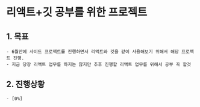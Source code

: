 # 리액트+깃 공부를 위한 프로젝트

## 1. 목표
    - 6월안에 사이드 프로젝트를 진행하면서 리액트와 깃을 같이 사용해보기 위해서 해당 프로젝트 진행.
    - 지금 당장 리액트 업무를 하지는 않지만 추후 진행할 리액트 업무를 위해서 공부 꼭 할것

## 2. 진행상황
    - [0%]